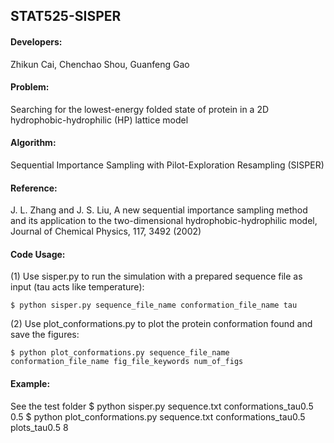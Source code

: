 ## STAT525-SISPER

#### Developers:
Zhikun Cai, Chenchao Shou, Guanfeng Gao

#### Problem:
Searching for the lowest-energy folded state of protein in a 2D hydrophobic-hydrophilic (HP) lattice model

#### Algorithm:
Sequential Importance Sampling with Pilot-Exploration Resampling (SISPER)

#### Reference:
J. L. Zhang and J. S. Liu, A new sequential importance sampling method and its application to the two-dimensional hydrophobic-hydrophilic model, Journal of Chemical Physics, 117, 3492 (2002)

#### Code Usage:
(1) Use sisper.py to run the simulation with a prepared sequence file as input (tau acts like temperature):

    $ python sisper.py sequence_file_name conformation_file_name tau
  
(2) Use plot_conformations.py to plot the protein conformation found and save the figures:

    $ python plot_conformations.py sequence_file_name conformation_file_name fig_file_keywords num_of_figs
    
#### Example:
See the test folder
    $ python sisper.py sequence.txt conformations_tau0.5 0.5
    $ python plot_conformations.py sequence.txt conformations_tau0.5 plots_tau0.5 8
    
